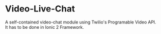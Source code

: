 # Video-Live-Chat
A self-contained video-chat module using Twilio's Programable Video API. It has to be done in Ionic 2 Framework.
